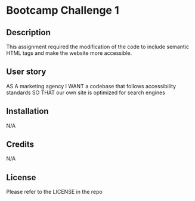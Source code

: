 # Bootcamp Challenge 1

## Description

This assignment required the modification of the code to include semantic HTML tags and make the website more accessible. 

## User story

AS A marketing agency
I WANT a codebase that follows accessibility standards
SO THAT our own site is optimized for search engines

## Installation
N/A

## Credits 
N/A 
## License
Please refer to the LICENSE in the repo
